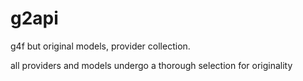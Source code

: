 # g2api
g4f but original models, provider collection.

all providers and models undergo a thorough selection for originality
